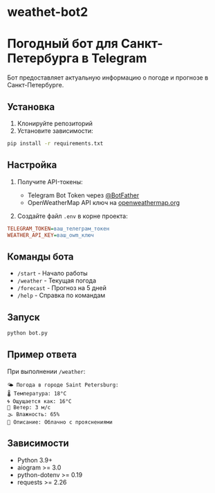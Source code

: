 # weathet-bot2

# Погодный бот для Санкт-Петербурга в Telegram

Бот предоставляет актуальную информацию о погоде и прогнозе в Санкт-Петербурге.

## Установка

1. Клонируйте репозиторий
2. Установите зависимости:
```bash
pip install -r requirements.txt
```

## Настройка

1. Получите API-токены:
   - Telegram Bot Token через [@BotFather](https://t.me/BotFather)
   - OpenWeatherMap API ключ на [openweathermap.org](https://openweathermap.org/api)

2. Создайте файл `.env` в корне проекта:
```ini
TELEGRAM_TOKEN=ваш_телеграм_токен
WEATHER_API_KEY=ваш_owm_ключ
```

## Команды бота

- `/start` - Начало работы
- `/weather` - Текущая погода
- `/forecast` - Прогноз на 5 дней
- `/help` - Справка по командам

## Запуск

```bash
python bot.py
```

## Пример ответа

При выполнении `/weather`:
```
🌤 Погода в городе Saint Petersburg:
🌡 Температура: 18°C
🌀 Ощущается как: 16°C
💨 Ветер: 3 м/с
🌫 Влажность: 65%
📝 Описание: Облачно с прояснениями
```

## Зависимости

- Python 3.9+
- aiogram >= 3.0
- python-dotenv >= 0.19
- requests >= 2.26
